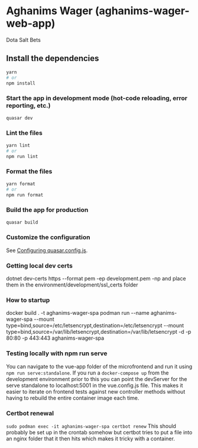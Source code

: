 # Aghanims Wager (aghanims-wager-web-app)

Dota Salt Bets

## Install the dependencies
```bash
yarn
# or
npm install
```

### Start the app in development mode (hot-code reloading, error reporting, etc.)
```bash
quasar dev
```


### Lint the files
```bash
yarn lint
# or
npm run lint
```


### Format the files
```bash
yarn format
# or
npm run format
```



### Build the app for production
```bash
quasar build
```


### Customize the configuration
See [Configuring quasar.config.js](https://v2.quasar.dev/quasar-cli-vite/quasar-config-js).

### Getting local dev certs
dotnet dev-certs https --format pem -ep development.pem -np
and place them in the environment/development/ssl_certs folder

### How to startup
docker build . -t aghanims-wager-spa
podman run --name aghanims-wager-spa --mount type=bind,source=/etc/letsencrypt,destination=/etc/letsencrypt --mount type=bind,source=/var/lib/letsencrypt,destination=/var/lib/letsencrypt -d -p 80:80 -p 443:443 aghanims-wager-spa

### Testing locally with npm run serve
You can navigate to the vue-app folder of the microfrontend and run it using `npm run serve:standalone`. If you run a `docker-compose up` from the development environment prior to this you can point the devServer for the serve standalone to localhost:5001 in the vue.config.js file. This makes it easier to iterate on frontend tests against new controller methods without having to rebuild the entire container image each time.

### Certbot renewal
`sudo podman exec -it aghanims-wager-spa certbot renew`
This should probably be set up in the crontab somehow but certbot tries to put a file into an nginx folder that it then hits which makes it tricky with a container.